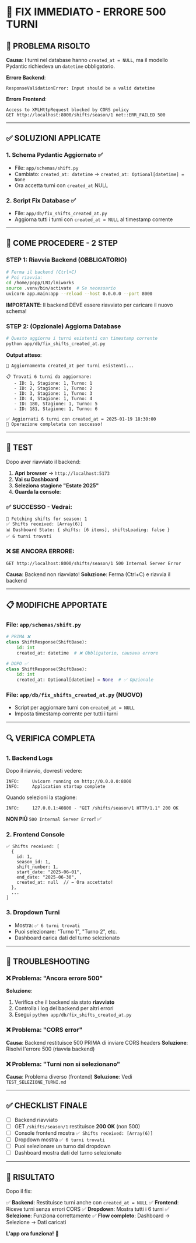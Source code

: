 # 🚨 FIX IMMEDIATO - ERRORE 500 TURNI

## 🎯 PROBLEMA RISOLTO

**Causa**: I turni nel database hanno `created_at = NULL`, ma il modello Pydantic richiedeva un `datetime` obbligatorio.

**Errore Backend**:
```
ResponseValidationError: Input should be a valid datetime
```

**Errore Frontend**:
```
Access to XMLHttpRequest blocked by CORS policy
GET http://localhost:8000/shifts/season/1 net::ERR_FAILED 500
```

---

## ✅ SOLUZIONI APPLICATE

### **1. Schema Pydantic Aggiornato** ✅
- File: `app/schemas/shift.py`
- Cambiato: `created_at: datetime` → `created_at: Optional[datetime] = None`
- Ora accetta turni con `created_at` NULL

### **2. Script Fix Database** ✅
- File: `app/db/fix_shifts_created_at.py`
- Aggiorna tutti i turni con `created_at = NULL` al timestamp corrente

---

## 🚀 COME PROCEDERE - 2 STEP

### **STEP 1: Riavvia Backend** (OBBLIGATORIO)
```bash
# Ferma il backend (Ctrl+C)
# Poi riavvia:
cd /home/popp/LNI/lniworks
source .venv/bin/activate  # Se necessario
uvicorn app.main:app --reload --host 0.0.0.0 --port 8000
```

**IMPORTANTE**: Il backend DEVE essere riavviato per caricare il nuovo schema!

### **STEP 2: (Opzionale) Aggiorna Database**
```bash
# Questo aggiorna i turni esistenti con timestamp corrente
python app/db/fix_shifts_created_at.py
```

**Output atteso**:
```
🔧 Aggiornamento created_at per turni esistenti...

📋 Trovati 6 turni da aggiornare:
   - ID: 1, Stagione: 1, Turno: 1
   - ID: 2, Stagione: 1, Turno: 2
   - ID: 3, Stagione: 1, Turno: 3
   - ID: 4, Stagione: 1, Turno: 4
   - ID: 180, Stagione: 1, Turno: 5
   - ID: 181, Stagione: 1, Turno: 6

✅ Aggiornati 6 turni con created_at = 2025-01-19 18:30:00
🎉 Operazione completata con successo!
```

---

## 🧪 TEST

Dopo aver riavviato il backend:

1. **Apri browser** → `http://localhost:5173`
2. **Vai su Dashboard**
3. **Seleziona stagione "Estate 2025"**
4. **Guarda la console**:

### ✅ **SUCCESSO - Vedrai**:
```
🔄 Fetching shifts for season: 1
✅ Shifts received: [Array(6)]
📊 Dashboard State: { shifts: [6 items], shiftsLoading: false }
✅ 6 turni trovati
```

### ❌ **SE ANCORA ERRORE**:
```
GET http://localhost:8000/shifts/season/1 500 Internal Server Error
```

**Causa**: Backend non riavviato!
**Soluzione**: Ferma (Ctrl+C) e riavvia il backend

---

## 📋 MODIFICHE APPORTATE

### **File: `app/schemas/shift.py`**
```python
# PRIMA ❌
class ShiftResponse(ShiftBase):
    id: int
    created_at: datetime  # ❌ Obbligatorio, causava errore

# DOPO ✅
class ShiftResponse(ShiftBase):
    id: int
    created_at: Optional[datetime] = None  # ✅ Opzionale
```

### **File: `app/db/fix_shifts_created_at.py`** (NUOVO)
- Script per aggiornare turni con `created_at = NULL`
- Imposta timestamp corrente per tutti i turni

---

## 🔍 VERIFICA COMPLETA

### **1. Backend Logs**
Dopo il riavvio, dovresti vedere:
```
INFO:     Uvicorn running on http://0.0.0.0:8000
INFO:     Application startup complete
```

Quando selezioni la stagione:
```
INFO:     127.0.0.1:40800 - "GET /shifts/season/1 HTTP/1.1" 200 OK
```

**NON PIÙ** `500 Internal Server Error`! ✅

### **2. Frontend Console**
```
✅ Shifts received: [
  {
    id: 1,
    season_id: 1,
    shift_number: 1,
    start_date: "2025-06-01",
    end_date: "2025-06-30",
    created_at: null  // ← Ora accettato!
  },
  ...
]
```

### **3. Dropdown Turni**
- Mostra: `✅ 6 turni trovati`
- Puoi selezionare: "Turno 1", "Turno 2", etc.
- Dashboard carica dati del turno selezionato

---

## 🐛 TROUBLESHOOTING

### ❌ Problema: "Ancora errore 500"
**Soluzione**:
1. Verifica che il backend sia stato **riavviato**
2. Controlla i log del backend per altri errori
3. Esegui `python app/db/fix_shifts_created_at.py`

### ❌ Problema: "CORS error"
**Causa**: Backend restituisce 500 PRIMA di inviare CORS headers
**Soluzione**: Risolvi l'errore 500 (riavvia backend)

### ❌ Problema: "Turni non si selezionano"
**Causa**: Problema diverso (frontend)
**Soluzione**: Vedi `TEST_SELEZIONE_TURNI.md`

---

## ✅ CHECKLIST FINALE

- [ ] Backend riavviato
- [ ] GET `/shifts/season/1` restituisce **200 OK** (non 500)
- [ ] Console frontend mostra `✅ Shifts received: [Array(6)]`
- [ ] Dropdown mostra `✅ 6 turni trovati`
- [ ] Puoi selezionare un turno dal dropdown
- [ ] Dashboard mostra dati del turno selezionato

---

## 🎉 RISULTATO

Dopo il fix:

✅ **Backend**: Restituisce turni anche con `created_at = NULL`
✅ **Frontend**: Riceve turni senza errori CORS
✅ **Dropdown**: Mostra tutti i 6 turni
✅ **Selezione**: Funziona correttamente
✅ **Flow completo**: Dashboard → Selezione → Dati caricati

**L'app ora funziona!** 🚀
